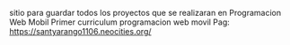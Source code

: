sitio para guardar todos los proyectos que se realizaran en Programacion Web Mobil
Primer curriculum programacion web movil
Pag: https://santyarango1106.neocities.org/
